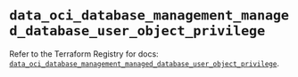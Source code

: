 # `data_oci_database_management_managed_database_user_object_privilege`

Refer to the Terraform Registry for docs: [`data_oci_database_management_managed_database_user_object_privilege`](https://registry.terraform.io/providers/hashicorp/oci/7.19.0/docs/data-sources/database_management_managed_database_user_object_privilege).
